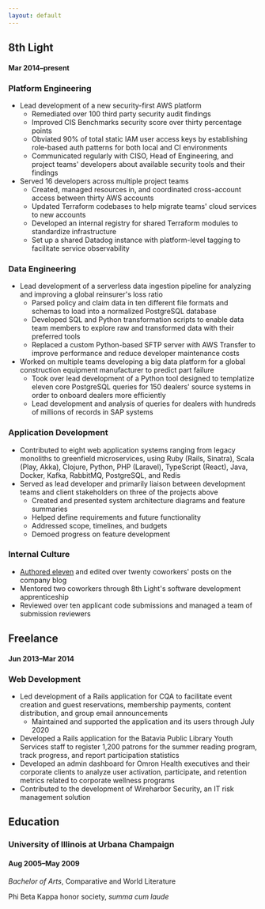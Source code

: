 ```yaml
---
layout: default
---
```


## 8th Light
<h4 class="byline">Mar 2014–present</h4>

### Platform Engineering

- Lead development of a new security-first AWS platform
  - Remediated over 100 third party security audit findings
  - Improved CIS Benchmarks security score over thirty percentage points
  - Obviated 90% of total static IAM user access keys by establishing role-based auth patterns for both local and CI environments
  - Communicated regularly with CISO, Head of Engineering, and project teams' developers about available security tools and their findings
- Served 16 developers across multiple project teams
  - Created, managed resources in, and coordinated cross-account access between thirty AWS accounts
  - Updated Terraform codebases to help migrate teams' cloud services to new accounts
  - Developed an internal registry for shared Terraform modules to standardize infrastructure
  - Set up a shared Datadog instance with platform-level tagging to facilitate service observability

### Data Engineering

- Lead development of a serverless data ingestion pipeline for analyzing and improving a global reinsurer's loss ratio
  - Parsed policy and claim data in ten different file formats and schemas to load into a normalized PostgreSQL database
  - Developed SQL and Python transformation scripts to enable data team members to explore raw and transformed data with their preferred tools
  - Replaced a custom Python-based SFTP server with AWS Transfer to improve performance and reduce developer maintenance costs
- Worked on multiple teams developing a big data platform for a global construction equipment manufacturer to predict part failure
  - Took over lead development of a Python tool designed to templatize eleven core PostgreSQL queries for 150 dealers' source systems in order to onboard dealers more efficiently
  - Lead development and analysis of queries for dealers with hundreds of millions of records in SAP systems

### Application Development

- Contributed to eight web application systems ranging from legacy monoliths to greenfield microservices, using Ruby (Rails, Sinatra), Scala (Play, Akka), Clojure, Python, PHP (Laravel), TypeScript (React), Java, Docker, Kafka, RabbitMQ, PostgreSQL, and Redis
- Served as lead developer and primarily liaison between development teams and client stakeholders on three of the projects above
  - Created and presented system architecture diagrams and feature summaries
  - Helped define requirements and future functionality
  - Addressed scope, timelines, and budgets
  - Demoed progress on feature development

### Internal Culture
- [Authored eleven][my-blog-posts] and edited over twenty coworkers' posts on the company blog
- Mentored two coworkers through 8th Light's software development apprenticeship
- Reviewed over ten applicant code submissions and managed a team of submission reviewers

## Freelance
<h4 class="byline">Jun 2013–Mar 2014</h4>

### Web Development

- Led development of a Rails application for CQA to facilitate event creation and guest reservations, membership payments, content distribution, and group email announcements
  - Maintained and supported the application and its users through July 2020
- Developed a Rails application for the Batavia Public Library Youth Services staff to register 1,200 patrons for the summer reading program, track progress, and report participation statistics
- Developed an admin dashboard for Omron Health executives and their corporate clients to analyze user activation, participate, and retention metrics related to corporate wellness programs
- Contributed to the development of Wireharbor Security, an IT risk management solution

## Education

### University of Illinois at Urbana Champaign
<h4 class="byline">Aug 2005–May 2009</h4>

_Bachelor of Arts_, Comparative and World Literature

Phi Beta Kappa honor society, _summa cum laude_

[my-blog-posts]: https://8thlight.com/blog/mike-knepper
